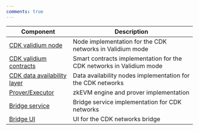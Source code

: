 ```yaml
---
comments: true
---
```



| Component                                                                     | Description                                                          |
| ----------------------------------------------------------------------------- | -------------------------------------------------------------------- |
| [CDK validium node](https://github.com/0xPolygon/cdk-validium-node)           | Node implementation for the CDK networks in Validium mode            |
| [CDK validium contracts](https://github.com/0xPolygon/cdk-validium-contracts) | Smart contracts implementation for the CDK networks in Validium mode |
| [CDK data availability layer](https://github.com/0xPolygon/cdk-data-availability)   | Data availability nodes implementation for the CDK networks          |
| [Prover/Executor](https://github.com/0xPolygonHermez/zkevm-prover)          | zkEVM engine and prover implementation                               |
| [Bridge service](https://github.com/0xPolygonHermez/zkevm-bridge-service)     | Bridge service implementation for CDK networks                       |
| [Bridge UI](https://github.com/0xPolygonHermez/zkevm-bridge-ui)               | UI for the CDK networks bridge                                       |
